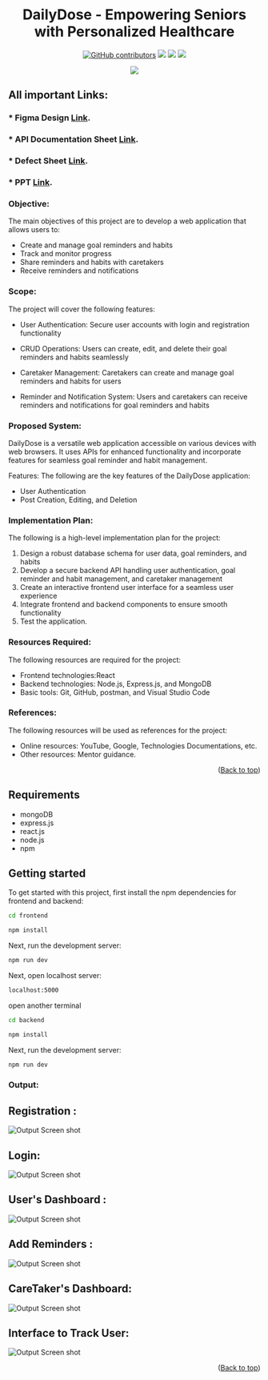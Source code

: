 <h1 align="center">DailyDose - Empowering Seniors with Personalized Healthcare</h1>
<div align="center">
<a href="https://github.com/sudhanshu-774/DailyDose/graphs/contributors"><img alt="GitHub contributors" src="https://img.shields.io/github/contributors/sudhanshu-77/DailyDose?color=2b9348"></a>
<a href="https://github.com/sudhanshu-77/DailyDose/issues"><img src="https://img.shields.io/github/issues/sudhanshu-77/DailyDose"></a>
<a><img src="https://img.shields.io/github/forks/sudhanshu-77/DailyDose"></a>
<a><img src="https://img.shields.io/github/stars/sudhanshu-77/DailyDose"></a>
  
[![](https://visitcount.itsvg.in/api?id=sudhanshu-77-dailydose&label=Profile%20Views&color=0&icon=5&pretty=true)](https://visitcount.itsvg.in)

</div>


## All important Links:
### * Figma Design [Link](https://www.figma.com/design/CoSvGwviBa7rTsNv6IlKO7/homepage?node-id=0-1).
### * API Documentation Sheet [Link](https://docs.google.com/spreadsheets/d/1q_Adq-6TksKps731yWW_AFL8jbdpGxMQN4PFIzxe3Es/edit#gid=1434529666).
### * Defect Sheet [Link](https://docs.google.com/spreadsheets/d/1V0xGBUllnQPWy0sOCA8rVPRWxWkYSzQInf1OMiAjmL0/edit#gid=0).
### * PPT [Link](https://www.canva.com/design/DAGGhe7lkIc/iDvyr-d2SzqKMUGnagGveg/edit).


### Objective:
The main objectives of this project are to develop a web application that allows users to:
* Create and manage goal reminders and habits
* Track and monitor progress
* Share reminders and habits with caretakers
* Receive reminders and notifications
  
### Scope:
The project will cover the following features:
* User Authentication: Secure user accounts with login and registration functionality

* CRUD Operations: Users can create, edit, and delete their goal reminders and habits seamlessly
  
* Caretaker Management: Caretakers can create and manage goal reminders and habits for users
  
* Reminder and Notification System: Users and caretakers can receive reminders and notifications for goal reminders and habits

### Proposed System:
DailyDose is a versatile web application accessible on various devices with web browsers.
It uses APIs for enhanced functionality and incorporate features for seamless goal reminder and habit management.

Features:
The following are the key features of the DailyDose application:
* User Authentication
* Post Creation, Editing, and Deletion

### Implementation Plan:
The following is a high-level implementation plan for the project:
1. Design a robust database schema for user data, goal reminders, and habits
2.  Develop a secure backend API handling user authentication, goal reminder and habit management, and caretaker management
3.  Create an interactive frontend user interface for a seamless user experience
4. Integrate frontend and backend components to ensure smooth functionality
5.  Test the application.


### Resources Required:
The following resources are required for the project:
* 	Frontend technologies:React
* 	Backend technologies: Node.js, Express.js, and MongoDB
* 	Basic tools: Git, GitHub, postman, and Visual Studio Code

### References:
The following resources will be used as references for the project:
* Online resources: YouTube, Google, Technologies Documentations, etc.
* Other resources: Mentor guidance.
<p align="right">(<a href="#top">Back to top</a>)</p>

## Requirements
- mongoDB
- express.js
- react.js
- node.js
- npm

## Getting started

To get started with this project, 
first install the npm dependencies for frontend and backend:

```bash
cd frontend
```

```bash
npm install
```

Next, run the development server:

```bash
npm run dev
```
Next, open localhost server:

```bash
localhost:5000
```

open another terminal 

```bash
cd backend
```
```bash
npm install
```
Next, run the development server:

```bash
npm run dev
```



### Output:


## Registration :
![Output Screen shot](images/signup.png)

## Login:
![Output Screen shot](images/login.png)

## User's Dashboard :
![Output Screen shot](images/userdashboard.png)

## Add Reminders :
![Output Screen shot](images/reminder.png)

## CareTaker's Dashboard:
![Output Screen shot](images/caretakerdashboard.png)

## Interface to Track User:
![Output Screen shot](images/interface.png)


<p align="right">(<a href="#top">Back to top</a>)</p>










